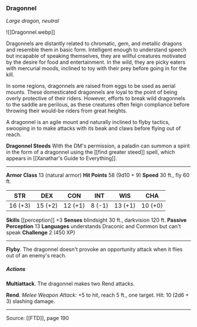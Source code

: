 ### Dragonnel
_Large dragon, neutral_

![[Dragonnel.webp]]

Dragonnels are distantly related to chromatic, gem, and metallic dragons and resemble them in basic form. Intelligent enough to understand speech but incapable of speaking themselves, they are willful creatures motivated by the desire for food and entertainment. In the wild, they are picky eaters with mercurial moods, inclined to toy with their prey before going in for the kill.

In some regions, dragonnels are raised from eggs to be used as aerial mounts. These domesticated dragonnels are loyal to the point of being overly protective of their riders. However, efforts to break wild dragonnels to the saddle are perilous, as these creatures often feign compliance before throwing their would-be riders from great heights.

A dragonnel is an agile mount and naturally inclined to flyby tactics, swooping in to make attacks with its beak and claws before flying out of reach.

**Dragonnel Steeds** With the DM's permission, a paladin can summon a spirit in the form of a dragonnel using the [[find greater steed]] spell, which appears in [[Xanathar's Guide to Everything]].





---

**Armor Class** 13 (natural armor)
**Hit Points** 58 (9d10 + 9)
**Speed** 30 ft., fly 60 ft.

| STR     | DEX     | CON     | INT     | WIS     | CHA     |
|---------|---------|---------|---------|---------|---------|
| 16 (+3) | 15 (+2) | 12 (+1) | 8 (-1) | 13 (+1) | 10 (+0) |

**Skills** [[perception]] +3
**Senses** blindsight 30 ft., darkvision 120 ft.
**Passive Perception** 13
**Languages** understands Draconic and Common but can't speak
**Challenge** 2 (450 XP)

---

**Flyby**. The dragonnel doesn't provoke an opportunity attack when it flies out of an enemy's reach.

##### Actions
**Multiattack**. The dragonnel makes two Rend attacks.

**Rend**. _Melee Weapon Attack:_ +5 to hit, reach 5 ft., one target. Hit: 10 (2d6 + 3) slashing damage.


---

Source: [[FTD]], page 190